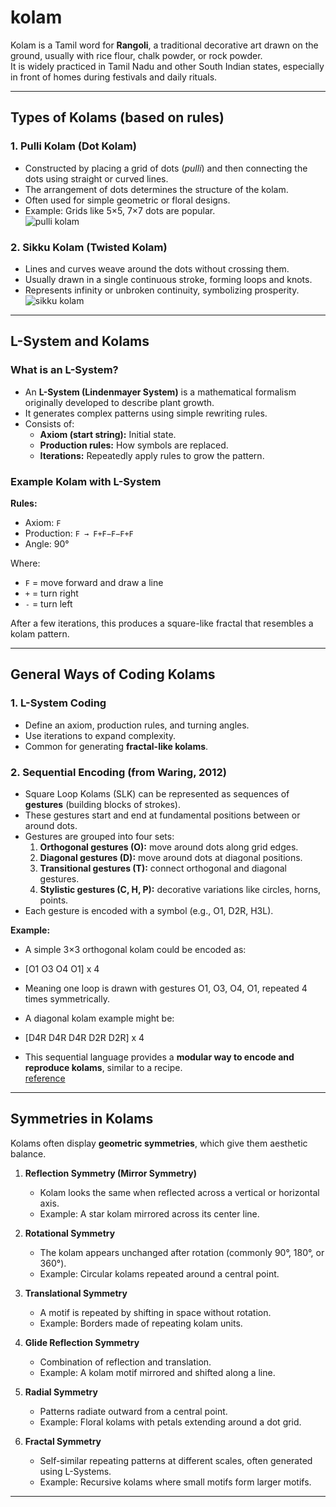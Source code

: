 # kolam
Kolam is a Tamil word for **Rangoli**, a traditional decorative art drawn on the ground, usually with rice flour, chalk powder, or rock powder.  
It is widely practiced in Tamil Nadu and other South Indian states, especially in front of homes during festivals and daily rituals.  

---

## Types of Kolams (based on rules)  

### 1. **Pulli Kolam (Dot Kolam)**  
- Constructed by placing a grid of dots (*pulli*) and then connecting the dots using straight or curved lines.  
- The arrangement of dots determines the structure of the kolam.  
- Often used for simple geometric or floral designs.  
- Example: Grids like 5×5, 7×7 dots are popular.  
 ![pulli kolam](https://scontent.fnag4-5.fna.fbcdn.net/v/t39.30808-6/481095256_567211586365537_4910231756980644710_n.jpg?stp=dst-jpg_s1080x2048_tt6&_nc_cat=105&ccb=1-7&_nc_sid=833d8c&_nc_ohc=V5J9dqK_OxIQ7kNvwHrx44j&_nc_oc=Adm3X5UJMvjnDvxNTwS3pbiWm06x4rkBgIva6tgu_MwJ7gyWEvlRb27GQsgYEVcmdNrwNsa-TlcumZWhj5nDwTAf&_nc_zt=23&_nc_ht=scontent.fnag4-5.fna&_nc_gid=TJ26TT4lZtAbdzSvI8iN-A&oh=00_AfZLMj8yi6pSP54wB8sj3gUIJafPTmpr_TOBqXp-NdzosA&oe=68C4EFD4)
### 2. **Sikku Kolam (Twisted Kolam)**  
- Lines and curves weave around the dots without crossing them.  
- Usually drawn in a single continuous stroke, forming loops and knots.  
- Represents infinity or unbroken continuity, symbolizing prosperity.  
![sikku kolam](https://scontent.fnag4-1.fna.fbcdn.net/v/t39.30808-6/471442349_971997481409555_3846218596965428532_n.jpg?stp=dst-jpg_p526x296_tt6&_nc_cat=102&ccb=1-7&_nc_sid=127cfc&_nc_ohc=RB1eNQeK1RoQ7kNvwG0brXE&_nc_oc=Adk3x3DGlud4F43OE5oRz3MS0_OUBJM9fVdk8w66JF_91JC8tsY9BUd5qFoE18FKFA2jdOZRf4nvqCRvURQiN3uf&_nc_zt=23&_nc_ht=scontent.fnag4-1.fna&_nc_gid=GfSilGzRWWC4KMlIPz1lrQ&oh=00_Afbbn59rzF5MSHgmuKG1oBF7tFtAGX3NipOy9nbj6M2dZQ&oe=68C4CF92)  

---

## L-System and Kolams  

### What is an L-System?  
- An **L-System (Lindenmayer System)** is a mathematical formalism originally developed to describe plant growth.  
- It generates complex patterns using simple rewriting rules.  
- Consists of:  
  - **Axiom (start string):** Initial state.  
  - **Production rules:** How symbols are replaced.  
  - **Iterations:** Repeatedly apply rules to grow the pattern.  

### Example Kolam with L-System  

**Rules:**  
- Axiom: `F`  
- Production: `F → F+F−F−F+F`  
- Angle: 90°  

Where:  
- `F` = move forward and draw a line  
- `+` = turn right  
- `-` = turn left  

After a few iterations, this produces a square-like fractal that resembles a kolam pattern.  

---
 
## General Ways of Coding Kolams  

### 1. **L-System Coding**  
- Define an axiom, production rules, and turning angles.  
- Use iterations to expand complexity.  
- Common for generating **fractal-like kolams**.  

### 2. **Sequential Encoding (from Waring, 2012)**  
- Square Loop Kolams (SLK) can be represented as sequences of **gestures** (building blocks of strokes).  
- These gestures start and end at fundamental positions between or around dots.  
- Gestures are grouped into four sets:  
  1. **Orthogonal gestures (O):** move around dots along grid edges.  
  2. **Diagonal gestures (D):** move around dots at diagonal positions.  
  3. **Transitional gestures (T):** connect orthogonal and diagonal gestures.  
  4. **Stylistic gestures (C, H, P):** decorative variations like circles, horns, points.  
- Each gesture is encoded with a symbol (e.g., O1, D2R, H3L).  

**Example:**  
- A simple 3×3 orthogonal kolam could be encoded as:
- [O1 O3 O4 O1] x 4
- Meaning one loop is drawn with gestures O1, O3, O4, O1, repeated 4 times symmetrically.  

- A diagonal kolam example might be:  
- [D4R D4R D4R D2R D2R] x 4
- This sequential language provides a **modular way to encode and reproduce kolams**, similar to a recipe.  
[reference](https://www.researchgate.net/profile/Timothy-Waring-2/publication/234116828_Sequential_Encoding_of_Tamil_Kolam_Patterns/links/09e4150f560aaedbf2000000/Sequential-Encoding-of-Tamil-Kolam-Patterns.pdf)
---

## Symmetries in Kolams  

Kolams often display **geometric symmetries**, which give them aesthetic balance.  

1. **Reflection Symmetry (Mirror Symmetry)**  
   - Kolam looks the same when reflected across a vertical or horizontal axis.  
   - Example: A star kolam mirrored across its center line.  

2. **Rotational Symmetry**  
   - The kolam appears unchanged after rotation (commonly 90°, 180°, or 360°).  
   - Example: Circular kolams repeated around a central point.  

3. **Translational Symmetry**  
   - A motif is repeated by shifting in space without rotation.  
   - Example: Borders made of repeating kolam units.  

4. **Glide Reflection Symmetry**  
   - Combination of reflection and translation.  
   - Example: A kolam motif mirrored and shifted along a line.  

5. **Radial Symmetry**  
   - Patterns radiate outward from a central point.  
   - Example: Floral kolams with petals extending around a dot grid.  

6. **Fractal Symmetry**  
   - Self-similar repeating patterns at different scales, often generated using L-Systems.  
   - Example: Recursive kolams where small motifs form larger motifs.  

---

 

